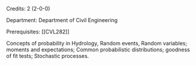 Credits: 2 (2-0-0)

Department: Department of Civil Engineering

Prerequisites: [[CVL282]]

Concepts of probability in Hydrology, Random events, Random variables; moments and expectations; Common probabilistic distributions; goodness of fit tests; Stochastic processes.